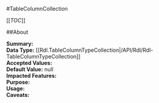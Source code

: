 #TableColumnCollection

[[_TOC_]]

##About

**Summary:**   
**Data Type:** [[Rdl.TableColumnTypeCollection|/API/Rdl/Rdl-TableColumnTypeCollection]]  
**Accepted Values:**   
**Default Value:** null  
**Impacted Features:**   
**Purpose:**   
**Usage:**   
**Caveats:**   


